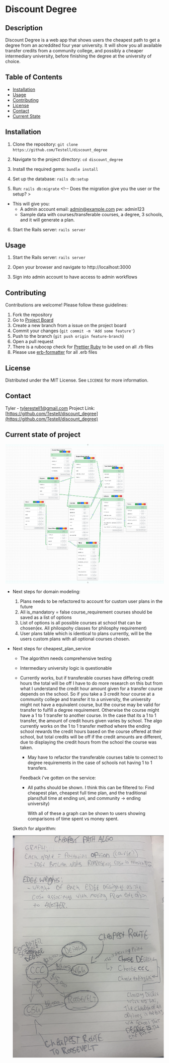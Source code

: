 # Discount Degree

## Description
Discount Degree is a web app that shows users the cheapest path to get a degree from an acreddited four year university.
It will show you all available transfer credits from a community college, and possibly a cheaper intermediary university, before finishing the degree at the university of choice. 

## Table of Contents
- [Installation](#installation)
- [Usage](#usage)
- [Contributing](#contributing)
- [License](#license)
- [Contact](#contact)
- [Current State](#current-state-of-project)

## Installation

1. Clone the repository:
`git clone https://github.com/Testell/discount_degree`

2. Navigate to the project directory:
`cd discount_degree`

3. Install the required gems:
`bundle install`

4. Set up the database:
`rails db:setup`

5. Run:
`rails db:migrate` <!-- Does the migration give you the user or the setup? >
  - This will give you:
    - A admin account email: admin@example.com pw: admin123
    - Sample data with courses/transferable courses, a degree, 3 schools, and it will generate a plan.

6. Start the Rails server:
`rails server`

## Usage

1. Start the Rails server:
`rails server`

2. Open your browser and navigate to http://localhost:3000

3. Sign into admin account to have access to admin workflows

## Contributing

Contributions are welcome! Please follow these guidelines:

1. Fork the repository
2. Go to [Project Board](https://github.com/users/Testell/projects/2/views/1)
3. Create a new branch from a issue on the project board
4. Commit your changes (`git commit -m 'Add some feature'`)
5. Push to the branch (`git push origin feature-branch`)
6. Open a pull request
7. There is a rubocop check for [Prettier Ruby](https://github.com/prettier/plugin-ruby) to be used on all .rb files
8. Please use [erb-formatter](https://github.com/nebulab/erb-formatter) for all .erb files

## License
Distributed under the MIT License. See `LICENSE` for more information.

## Contact

Tyler - [tylerestell1@gmail.com](mailto:tylerestell1@gmail.com)
Project Link: [https://github.com/Testell/discount_degree](https://github.com/Testell/discount_degree)

## Current state of project
![ERD](image-1.png)

- Next steps for domain modeling:
  1. Plans needs to be refactored to account for custom user plans in the future
  2. All is_mandatory = false course_requirement courses should be saved as a list of options
  3. List of options is all possible courses at school that can be chosen(ex. All philospohy classes for philosphy requirement)
  4. User plans table which is identical to plans currently, will be the users custom plans with all optional courses chosen.

- Next steps for cheapest_plan_service
  - The algorithm needs comprehensive testing

  - Intermediary university logic is questionable

  - Currently works, but if transferable courses have differing credit hours the total will be off
        I have to do more research on this but from what I understand the credit hour amount given
        for a transfer course depends on the school. So if you take a 3 credit hour course at a 
        community college and transfer it to a university, the university might not have a equivalent
        course, but the course may be valid for transfer to fulfill a degree requirement. Otherwise the 
        course might have a 1 to 1 transfer to another course. In the case that its a 1 to 1 
        transfer, the amount of credit hours given varies by school. The algo currently works 
        on the 1 to 1 transfer method where the ending school rewards the credit hours based on the course
        offered at their school, but total credits will be off if the credit amounts are
        different, due to displaying the credit hours from the school the course was taken.

    - May have to refactor the transferable courses table to connect to degree requirements
      in the case of schools not having 1 to 1 transfers.

    Feedback i've gotten on the service:

    - All paths should be shown. 
      I think this can be filtered to:
        Find cheapest plan, cheapest full time plan, and the traditional 
        plans(full time at ending uni, and community -> ending university)

      With all of these a graph can be shown to users showing comparisons of time spent vs money spent.




    
  
  Sketch for algorithm:

  ![Alt text](image-2.png)
